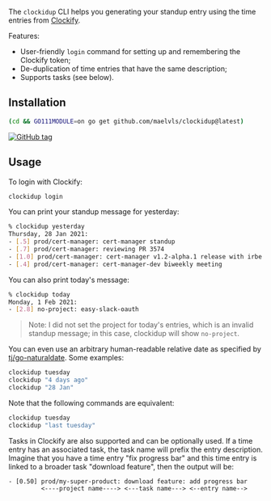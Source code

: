 The `clockidup` CLI helps you generating your standup entry using the time entries from [Clockify](https://clockify.me).

Features:

- User-friendly `login` command for setting up and remembering the Clockify token;
- De-duplication of time entries that have the same description;
- Supports tasks (see below).

## Installation

```sh
(cd && GO111MODULE=on go get github.com/maelvls/clockidup@latest)
```

[![GitHub tag](https://img.shields.io/github/release/maelvls/clockidup.svg)](https://github.com/maelvls/clockidup/releases)

## Usage


To login with Clockify:

```sh
clockidup login
```

You can print your standup message for yesterday:

```sh
% clockidup yesterday
Thursday, 28 Jan 2021:
- [.5] prod/cert-manager: cert-manager standup
- [.7] prod/cert-manager: reviewing PR 3574
- [1.0] prod/cert-manager: cert-manager v1.2-alpha.1 release with irbe and maartje
- [.4] prod/cert-manager: cert-manager-dev biweekly meeting
```


You can also print today's message:

```sh
% clockidup today
Monday, 1 Feb 2021:
- [2.8] no-project: easy-slack-oauth
```

> Note: I did not set the project for today's entries, which is an invalid standup message; in this case, clockidup will show `no-project`.

You can even use an arbitrary human-readable relative date as specified by [tj/go-naturaldate](https://github.com/tj/go-naturaldate#examples). Some examples:

```sh
clockidup tuesday
clockidup "4 days ago"
clockidup "28 Jan"
```

Note that the following commands are equivalent:

```sh
clockidup tuesday
clockidup "last tuesday"
```

Tasks in Clockify are also supported and can be optionally used. If a time entry has an associated task, the task name will prefix the entry description. Imagine that you have a time entry "fix progress bar" and this time entry is linked to a broader task "download feature", then the output will be:

```
- [0.50] prod/my-super-product: download feature: add progress bar
         <----project name----> <---task name---> <--entry name-->
```
